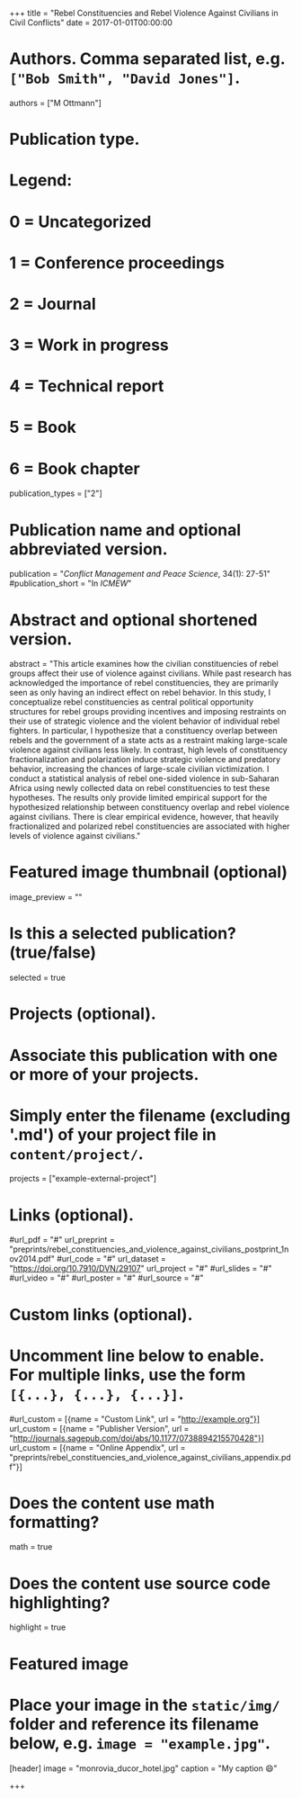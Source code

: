 +++
title = "Rebel Constituencies and Rebel Violence Against Civilians in Civil Conflicts"
date = 2017-01-01T00:00:00

# Authors. Comma separated list, e.g. `["Bob Smith", "David Jones"]`.
authors = ["M Ottmann"]

# Publication type.
# Legend:
# 0 = Uncategorized
# 1 = Conference proceedings
# 2 = Journal
# 3 = Work in progress
# 4 = Technical report
# 5 = Book
# 6 = Book chapter
publication_types = ["2"]

# Publication name and optional abbreviated version.
publication = "*Conflict Management and Peace Science*, 34(1): 27-51"
#publication_short = "In *ICMEW*"

# Abstract and optional shortened version.
abstract = "This article examines how the civilian constituencies of rebel groups affect their use of violence against civilians. While past research has acknowledged the importance of rebel constituencies, they are primarily seen as only having an indirect effect on rebel behavior. In this study, I conceptualize rebel constituencies as central political opportunity structures for rebel groups providing incentives and imposing restraints on their use of strategic violence and the violent behavior of individual rebel fighters. In particular, I hypothesize that a constituency overlap between rebels and the government of a state acts as a restraint making large-scale violence against civilians less likely. In contrast, high levels of constituency fractionalization and polarization induce strategic violence and predatory behavior, increasing the chances of large-scale civilian victimization. I conduct a statistical analysis of rebel one-sided violence in sub-Saharan Africa using newly collected data on rebel constituencies to test these hypotheses. The results only provide limited empirical support for the hypothesized relationship between constituency overlap and rebel violence against civilians. There is clear empirical evidence, however, that heavily fractionalized and polarized rebel constituencies are associated with higher levels of violence against civilians."

# Featured image thumbnail (optional)
image_preview = ""

# Is this a selected publication? (true/false)
selected = true

# Projects (optional).
#   Associate this publication with one or more of your projects.
#   Simply enter the filename (excluding '.md') of your project file in `content/project/`.
projects = ["example-external-project"]

# Links (optional).
#url_pdf = "#"
url_preprint = "preprints/rebel_constituencies_and_violence_against_civilians_postprint_1nov2014.pdf"
#url_code = "#"
url_dataset = "https://doi.org/10.7910/DVN/29107"
url_project = "#"
#url_slides = "#"
#url_video = "#"
#url_poster = "#"
#url_source = "#"

# Custom links (optional).
#   Uncomment line below to enable. For multiple links, use the form `[{...}, {...}, {...}]`.
#url_custom = [{name = "Custom Link", url = "http://example.org"}]
url_custom = [{name = "Publisher Version", url = "http://journals.sagepub.com/doi/abs/10.1177/0738894215570428"}]
url_custom = [{name = "Online Appendix", url = "preprints/rebel_constituencies_and_violence_against_civilians_appendix.pdf"}]

# Does the content use math formatting?
math = true

# Does the content use source code highlighting?
highlight = true

# Featured image
# Place your image in the `static/img/` folder and reference its filename below, e.g. `image = "example.jpg"`.
[header]
image = "monrovia_ducor_hotel.jpg"
caption = "My caption :smile:"

+++
